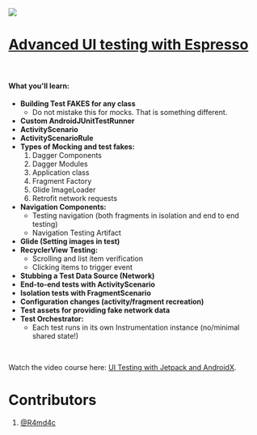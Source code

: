 <a href='https://codingwithmitch.com/courses/ui-testing-jetpack-androidx/' target='_blank'><img class='header-img' src='https://codingwithmitch.s3.amazonaws.com/static/powerful-android-apps-with-jetpack-architecture/images/powerful_android_apps_1.png' /></a>
# <a href="https://codingwithmitch.com/courses/ui-testing-jetpack-androidx/">Advanced UI testing with Espresso</a>

<br>
<h4><strong>What you'll learn:</strong></h4>
<ul>
	<li>
		<strong>Building Test FAKES for any class</strong><br>
		<ul>
			<li>Do not mistake this for mocks. That is something different.</li>
		</ul>
	</li>
	<li><strong>Custom AndroidJUnitTestRunner</strong><br></li>
	<li><strong>ActivityScenario</strong></li>
	<li><strong>ActivityScenarioRule</strong></li>
	<li><strong>Types of Mocking and test fakes:</strong><br>
		<ol>
			<li>Dagger Components</li>
			<li>Dagger Modules</li>
			<li>Application class</li>
			<li>Fragment Factory</li>
			<li>Glide ImageLoader</li>
			<li>Retrofit network requests</li>
		</ol>
	</li>
	<li><strong>Navigation Components:</strong><br>
		<ul>
			<li>Testing navigation (both fragments in isolation and end to end testing)</li>
			<li>Navigation Testing Artifact</li>
		</ul>
	</li>
	<li><strong>Glide (Setting images in test)</strong></li>
	<li><strong>RecyclerView Testing:</strong><br>
		<ul>
			<li>Scrolling and list item verification</li>
			<li>Clicking items to trigger event</li>
		</ul>
	</li>
	<li><strong>Stubbing a Test Data Source (Network)</strong></li>
	<li><strong>End-to-end tests with ActivityScenario</strong></li>
	<li><strong>Isolation tests with FragmentScenario</strong></li>
	<li><strong>Configuration changes (activity/fragment recreation)</strong></li>
	<li><strong>Test assets for providing fake network data</strong></li>
	<li><strong>Test Orchestrator:</strong><br>
		<ul>
			<li>Each test runs in its own Instrumentation instance (no/minimal shared state!)</li>
		</ul>
	</li>
</ul>

<br>

<p>Watch the video course here: <a href="https://codingwithmitch.com/courses/ui-testing-jetpack-androidx/">UI Testing with Jetpack and AndroidX</a>.</p>

# Contributors
1. [@R4md4c](https://twitter.com/R4md4c)
